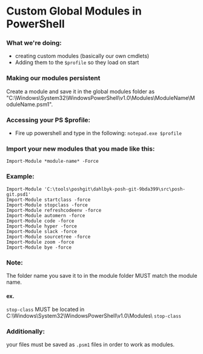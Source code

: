 # Custom Global Modules in PowerShell
### What we're doing:
* creating custom modules (basically our own cmdlets)
* Adding them to the ```$profile``` so they load on start


### Making our modules persistent
Create a module and save it in the global modules folder as "C:\Windows\System32\WindowsPowerShell\v1.0\Modules\ModuleName\ModuleName.psm1".


### Accessing your PS $profile:
* Fire up powershell and type in the following: ```notepad.exe $profile```
### Import your new modules that you made like this: 
```Import-Module *module-name* -Force```

### Example:
```
Import-Module 'C:\tools\poshgit\dahlbyk-posh-git-9bda399\src\posh-git.psd1'
Import-Module startclass -force
Import-Module stopclass -force
Import-Module refreshcodeenv -force
Import-Module automern -force
Import-Module code -force
Import-Module hyper -force
Import-Module slack -force
Import-Module sourcetree -force
Import-Module zoom -force
Import-Module bye -force
```

### Note:
The folder name you save it to in the module folder MUST match the module name.
#### ex. 
```stop-class``` MUST be located in 
C:\Windows\System32\WindowsPowerShell\v1.0\Modules\ ```stop-class```
### Additionally:
your files must be saved as ```.psm1``` files in order to work as modules.
